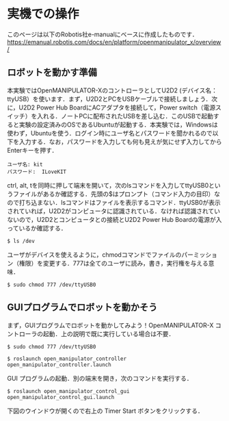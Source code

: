 # 実機での操作
このページは以下のRobotis社e-manualにベースに作成したものです．
https://emanual.robotis.com/docs/en/platform/openmanipulator_x/overview/

## ロボットを動かす準備
本実験ではOpenMANIPULATOR-XのコントローラとしてU2D2 (デバイス名：ttyUSB）を使います．まず，U2D2とPCをUSBケーブルで接続しましょう．次に，U2D2 Power Hub BoardにACアダプタを接続して，Power switch（電源スイッチ）を入れる．ノートPCに配布されたUSBを差し込む．このUSBで起動すると実験の設定済みのOSであるUbuntuが起動する．本実験では，Windowsは使わず，Ubuntuを使う．ログイン時にユーザ名とパスワードを聞かれるので以下を入力する．なお，パスワードを入力しても何も見えが気にせず入力してからEnterキーを押す．
```
ユーザ名: kit
パスワード:  ILoveKIT
```
ctrl, alt, tを同時に押して端末を開いて，次のlsコマンドを入力してttyUSB0というファイルがあるか確認する．先頭の$はプロンプト（コマンド入力の目印）なので打ち込まない．lsコマンドはファイルを表示するコマンド．ttyUSB0が表示されていれば，U2D2がコンピュータに認識されている．なければ認識されていないので，U2D2とコンピュータとの接続とU2D2 Power Hub Boardの電源が入っているか確認する．
```
$ ls /dev
```
ユーザがデバイスを使えるように，chmodコマンドでファイルのパーミッション（権限）を変更する．777は全てのユーザに読み，書き，実行権を与える意味．
```
$ sudo chmod 777 /dev/ttyUSB0
```

## GUIプログラムでロボットを動かそう
まず，GUIプログラムでロボットを動かしてみよう！OpenMANIPULATOR-X コントローラの起動．上の説明で既に実行している場合は不要．
```
$ sudo chmod 777 /dev/ttyUSB0
```
```
$ roslaunch open_manipulator_controller open_manipulator_controller.launch
```
GUI プログラムの起動．別の端末を開き，次のコマンドを実行する．
```
$ roslaunch open_manipulator_control_gui open_manipulator_control_gui.launch
```
下図のウインドウが開くので右上の Timer Start ボタンをクリックする．